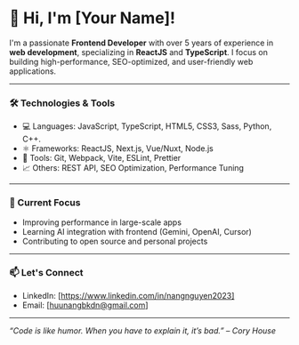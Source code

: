 # 👋 Hi, I'm [Your Name]!

I'm a passionate **Frontend Developer** with over 5 years of experience in **web development**, specializing in **ReactJS** and **TypeScript**. I focus on building high-performance, SEO-optimized, and user-friendly web applications.

---

### 🛠️ Technologies & Tools

- 💻 Languages: JavaScript, TypeScript, HTML5, CSS3, Sass, Python, C++.
- ⚛️ Frameworks: ReactJS, Next.js, Vue/Nuxt, Node.js
- 🔧 Tools: Git, Webpack, Vite, ESLint, Prettier
- 📈 Others: REST API, SEO Optimization, Performance Tuning

---

### 🌱 Current Focus
- Improving performance in large-scale apps
- Learning AI integration with frontend (Gemini, OpenAI, Cursor)
- Contributing to open source and personal projects

---

### 📫 Let's Connect
- LinkedIn: [https://www.linkedin.com/in/nangnguyen2023]
- Email: [huunangbkdn@gmail.com]

---

_“Code is like humor. When you have to explain it, it’s bad.” – Cory House_
